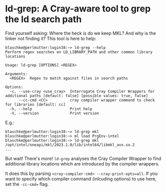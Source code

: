 # ld-grep: A Cray-aware tool to grep the ld search path

Find yourself asking: Where the heck is do we keep MKL? And why is the linker
not finding it? This tool is here to help:

```
blaschke@perlmutter:login38:~> ld-grep --help
Perform regex searches on LD_LIBRARY_PATH and other common library locations

Usage: ld-grep [OPTIONS] <REGEX>

Arguments:
  <REGEX>  Regex to match against files in search paths

Options:
  -c, --use-cray <use_cray>  Interrogate Cray Compiler Wrappers for additional paths [default: false] [possible values: true, false]
      --cc-cmd <CC>          cray compiler wrapper command to check for libraries [default: cc]
  -h, --help                 Print help
  -V, --version              Print version
```

E.g.:

```
blaschke@perlmutter:login38:~> ld-grep mkl
blaschke@perlmutter:login38:~> ml load PrgEnv-intel
blaschke@perlmutter:login38:~> ld-grep mkl
/opt/intel/oneapi/mkl/2023.1.0/lib/intel64/libmkl_avx.so.2
...
```

But wait! There's more! `ld-grep` analyses the Cray Compiler Wrapper to find
additional library locations which are introduced by the compiler wrappers.

It does this by parsing `<cray-compiler-cmd> --cray-print-opts=all`.
If you want to specify which compiler command (inlcuding options) to use here,
set the `-cc-cmd=` flag.
